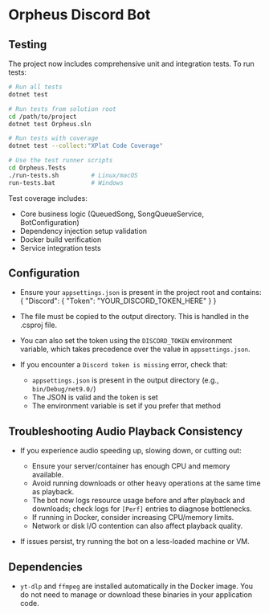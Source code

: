 # Orpheus Discord Bot

## Testing

The project now includes comprehensive unit and integration tests. To run tests:

```bash
# Run all tests
dotnet test

# Run tests from solution root
cd /path/to/project
dotnet test Orpheus.sln

# Run tests with coverage
dotnet test --collect:"XPlat Code Coverage"

# Use the test runner scripts
cd Orpheus.Tests
./run-tests.sh         # Linux/macOS
run-tests.bat          # Windows
```

Test coverage includes:
- Core business logic (QueuedSong, SongQueueService, BotConfiguration)
- Dependency injection setup validation
- Docker build verification
- Service integration tests

## Configuration

- Ensure your `appsettings.json` is present in the project root and contains:
  {
    "Discord": {
      "Token": "YOUR_DISCORD_TOKEN_HERE"
    }
  }

- The file must be copied to the output directory. This is handled in the .csproj file.

- You can also set the token using the `DISCORD_TOKEN` environment variable, which takes precedence over the value in `appsettings.json`.

- If you encounter a `Discord token is missing` error, check that:
  - `appsettings.json` is present in the output directory (e.g., `bin/Debug/net9.0/`)
  - The JSON is valid and the token is set
  - The environment variable is set if you prefer that method

## Troubleshooting Audio Playback Consistency

- If you experience audio speeding up, slowing down, or cutting out:
  - Ensure your server/container has enough CPU and memory available.
  - Avoid running downloads or other heavy operations at the same time as playback.
  - The bot now logs resource usage before and after playback and downloads; check logs for `[Perf]` entries to diagnose bottlenecks.
  - If running in Docker, consider increasing CPU/memory limits.
  - Network or disk I/O contention can also affect playback quality.

- If issues persist, try running the bot on a less-loaded machine or VM.

## Dependencies

- `yt-dlp` and `ffmpeg` are installed automatically in the Docker image. You do not need to manage or download these binaries in your application code.
